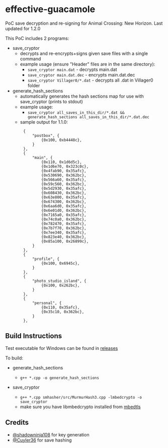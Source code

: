 # effective-guacamole
PoC save decryption and re-signing for Animal Crossing: New Horizon. Last updated for 1.2.0

This PoC includes 2 programs:
- save_cryptor
  - decrypts and re-encrypts+signs given save files with a single command
  - example usage (ensure "Header" files are in the same directory):
    -  `save_cryptor main.dat` - decrypts main.dat
    -  `save_cryptor main.dat.dec` - encrypts main.dat.dec
    -  `save_cryptor Villager0/*.dat` - decrypts all .dat in Villager0 folder
- generate_hash_sections
  - automatically generates the hash sections map for use with save_cryptor (prints to stdout)
  - example usage:
    - `save_cryptor all_saves_in_this_dir/*.dat && generate_hash_sections all_saves_in_this_dir/*.dat.dec`
  - sample output for 1.1.0:
```
        {
            "postbox", {
                {0x100, 0xb4448c},
            }
        },
        {
            "main", {
                {0x110, 0x1d6d5c},
                {0x1d6e70, 0x323c0c},
                {0x4fab90, 0x35afc},
                {0x530690, 0x362bc},
                {0x566a60, 0x35afc},
                {0x59c560, 0x362bc},
                {0x5d2930, 0x35afc},
                {0x608430, 0x362bc},
                {0x63e800, 0x35afc},
                {0x674300, 0x362bc},
                {0x6aa6d0, 0x35afc},
                {0x6e01d0, 0x362bc},
                {0x7165a0, 0x35afc},
                {0x74c0a0, 0x362bc},
                {0x782470, 0x35afc},
                {0x7b7f70, 0x362bc},
                {0x7ee340, 0x35afc},
                {0x823e40, 0x362bc},
                {0x85a100, 0x26899c},
            }
        },
        {
            "profile", {
                {0x100, 0x6945c},
            }
        },
        {
            "photo_studio_island", {
                {0x100, 0x262bc},
            }
        },
        {
            "personal", {
                {0x110, 0x35afc},
                {0x35c10, 0x362bc},
            }
        },
```

## Build Instructions

Test executable for Windows can be found in [releases](https://github.com/3096/effective-guacamole/releases)

To build:

- generate_hash_sections
  - `g++ *.cpp -o generate_hash_sections`

- save_cryptor
  - `g++ *.cpp smhasher/src/MurmurHash3.cpp -lmbedcrypto -o save_cryptor`
  - make sure you have libmbedcrypto installed from [mbedtls](https://github.com/ARMmbed/mbedtls)

## Credits
- [@shadowninja108](https://github.com/shadowninja108/Blanket) for key generation
- [@Cuyler36](https://github.com/Cuyler36/HorizonSummer) for save hashing
